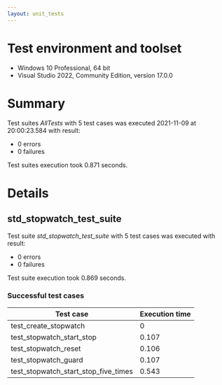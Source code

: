 ```yaml
---
layout: unit_tests
---
```


# Test environment and toolset 

* Windows 10 Professional, 64 bit
* Visual Studio 2022, Community Edition, version 17.0.0

# Summary

Test suites *AllTests* with 5 test cases was executed 2021-11-09 at 20:00:23.584 with result:

* 0 errors
* 0 failures

Test suites execution took 0.871 seconds.

# Details

## std_stopwatch_test_suite

Test suite *std_stopwatch_test_suite* with 5 test cases was executed with result:

* 0 errors
* 0 failures

Test suite execution took 0.869 seconds.

### Successful test cases

Test case|Execution time
-|-
test_create_stopwatch | 0
test_stopwatch_start_stop | 0.107
test_stopwatch_reset | 0.106
test_stopwatch_guard | 0.107
test_stopwatch_start_stop_five_times | 0.543

